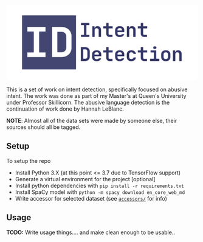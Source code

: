 ![](banner.png)

This is a set of work on intent detection, specifically focused on abusive intent.
The work was done as part of my Master's at Queen's University under Professor Skillicorn.
The abusive language detection is the continuation of work done by Hannah LeBlanc.

**NOTE**: Almost all of the data sets were made by someone else, their sources should all be tagged.

## Setup

To setup the repo 

* Install Python 3.X (at this point <= 3.7 due to TensorFlow support)
* Generate a virtual environment for the project [optional]
* Install python dependencies with `pip install -r requirements.txt`
* Install SpaCy model with `python -m spacy download en_core_web_md`
* Write accessor for selected dataset (see [`accessors/`](data/accessors/) for info)


## Usage

**TODO:** Write usage things.... and make clean enough to be usable..
